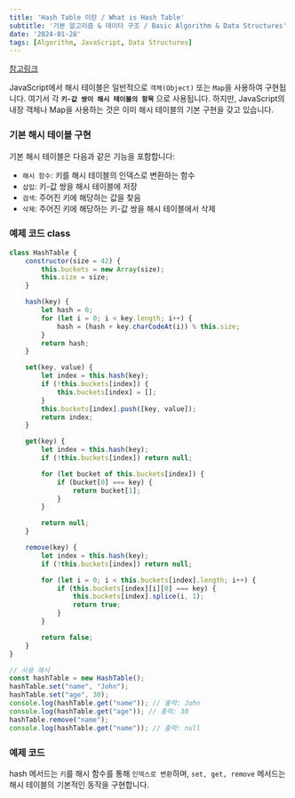 ```yaml
---
title: 'Hash Table 이란 / What is Hash Table'
subtitle: '기본 알고리즘 & 데이타 구조 / Basic Algorithm & Data Structures'
date: '2024-01-28'
tags: [Algorithm, JavaScript, Data Structures]
---
```


<span class='blogLink'>[참고링크](https://github.com/a1603169/javascript-algorithms/tree/master/src/data-structures/hash-table)</span>

JavaScript에서 해시 테이블은 일반적으로 `객체(Object)` 또는 `Map`을 사용하여 구현됩니다. 여기서 각 **`키-값 쌍이 해시 테이블의 항목`** 으로 사용됩니다. 하지만, JavaScript의 내장 객체나 Map을 사용하는 것은 이미 해시 테이블의 기본 구현을 갖고 있습니다. 

### 기본 해시 테이블 구현
기본 해시 테이블은 다음과 같은 기능을 포함합니다:

- `해시 함수`: 키를 해시 테이블의 인덱스로 변환하는 함수
- `삽입`: 키-값 쌍을 해시 테이블에 저장
- `검색`: 주어진 키에 해당하는 값을 찾음
- `삭제`: 주어진 키에 해당하는 키-값 쌍을 해시 테이블에서 삭제

### 예제 코드 class

```javascript
class HashTable {
    constructor(size = 42) {
        this.buckets = new Array(size);
        this.size = size;
    }

    hash(key) {
        let hash = 0;
        for (let i = 0; i < key.length; i++) {
            hash = (hash + key.charCodeAt(i)) % this.size;
        }
        return hash;
    }

    set(key, value) {
        let index = this.hash(key);
        if (!this.buckets[index]) {
            this.buckets[index] = [];
        }
        this.buckets[index].push([key, value]);
        return index;
    }

    get(key) {
        let index = this.hash(key);
        if (!this.buckets[index]) return null;

        for (let bucket of this.buckets[index]) {
            if (bucket[0] === key) {
                return bucket[1];
            }
        }

        return null;
    }

    remove(key) {
        let index = this.hash(key);
        if (!this.buckets[index]) return null;

        for (let i = 0; i < this.buckets[index].length; i++) {
            if (this.buckets[index][i][0] === key) {
                this.buckets[index].splice(i, 1);
                return true;
            }
        }

        return false;
    }
}

// 사용 예시
const hashTable = new HashTable();
hashTable.set("name", "John");
hashTable.set("age", 30);
console.log(hashTable.get("name")); // 출력: John
console.log(hashTable.get("age")); // 출력: 30
hashTable.remove("name");
console.log(hashTable.get("name")); // 출력: null
```

### 예제 코드 

hash 메서드는 `키`를 해시 함수를 통해 `인덱스로 변환`하며, `set, get, remove` 메서드는 해시 테이블의 기본적인 동작을 구현합니다.